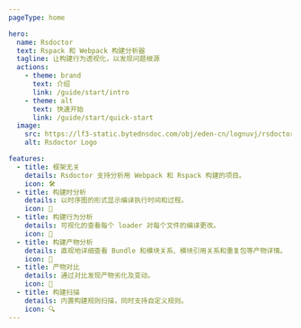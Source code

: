 ```yaml
---
pageType: home

hero:
  name: Rsdoctor
  text: Rspack 和 Webpack 构建分析器
  tagline: 让构建行为透视化，以发现问题根源
  actions:
    - theme: brand
      text: 介绍
      link: /guide/start/intro
    - theme: alt
      text: 快速开始
      link: /guide/start/quick-start
  image:
    src: https://lf3-static.bytednsdoc.com/obj/eden-cn/lognuvj/rsdoctor/logo/rsdoctor.png
    alt: Rsdoctor Logo

features:
  - title: 框架无关
    details: Rsdoctor 支持分析用 Webpack 和 Rspack 构建的项目。
    icon: 🛠️
  - title: 构建时分析
    details: 以时序图的形式显示编译执行时间和过程。
    icon: 🚀
  - title: 构建行为分析
    details: 可视化的查看每个 loader 对每个文件的编译更改。
    icon: 🦄
  - title: 构建产物分析
    details: 直观地详细查看 Bundle 和模块关系、模块引用关系和重复包等产物详情。
    icon: 🎯
  - title: 产物对比
    details: 通过对比发现产物劣化及变动。
    icon: 🎨
  - title: 构建扫描
    details: 内置构建规则扫描，同时支持自定义规则。
    icon: 🔍
---
```

